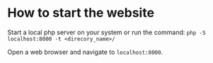 # How to start the website

Start a local php server on your system or run the command: `php -S localhost:8000 -t <direcory_name>/`

Open a web browser and navigate to `localhost:8000`.
